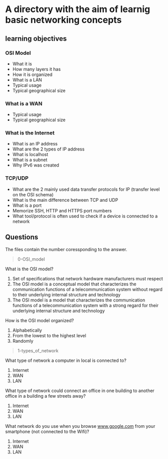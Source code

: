 # A directory with the aim of learnig basic networking concepts

## learning objectives

### OSI Model
- What it is
- How many layers it has
- How it is organized
- What is a LAN
- Typical usage
- Typical geographical size

### What is a WAN
- Typical usage
- Typical geographical size

### What is the Internet
- What is an IP address
- What are the 2 types of IP address
- What is localhost
- What is a subnet
- Why IPv6 was created

### TCP/UDP
- What are the 2 mainly used data transfer protocols for IP (transfer level on the OSI schema)
- What is the main difference between TCP and UDP
- What is a port
- Memorize SSH, HTTP and HTTPS port numbers
- What tool/protocol is often used to check if a device is connected to a network
 
## Questions
The files contain the number coressponding to the answer.

> 0-OSI_model

What is the OSI model?
 
1. Set of specifications that network hardware manufacturers must respect
2. The OSI model is a conceptual model that characterizes the communication functions of a telecommunication system without regard to their underlying internal structure and technology
3. The OSI model is a model that characterizes the communication functions of a telecommunication system with a strong regard for their underlying internal structure and technology

How is the OSI model organized?
 
1. Alphabetically
2. From the lowest to the highest level
3. Randomly
 
> 1-types_of_network

What type of network a computer in local is connected to?
 
1. Internet
2. WAN
3. LAN

What type of network could connect an office in one building to another office in a building a few streets away?
 
1. Internet
2. WAN
3. LAN

What network do you use when you browse www.google.com from your smartphone (not connected to the Wifi)?
 
1. Internet
2. WAN
3. LAN
 
 
